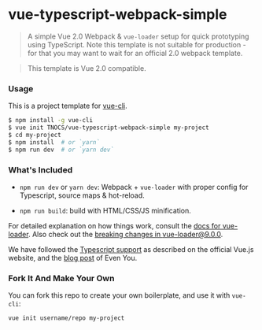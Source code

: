 # vue-typescript-webpack-simple

> A simple Vue 2.0 Webpack & `vue-loader` setup for quick prototyping using TypeScript. Note this template is not suitable for production - for that you may want to wait for an official 2.0 webpack template.

> This template is Vue 2.0 compatible.

### Usage

This is a project template for [vue-cli](https://github.com/vuejs/vue-cli).

``` bash
$ npm install -g vue-cli
$ vue init TNOCS/vue-typescript-webpack-simple my-project
$ cd my-project
$ npm install  # or `yarn`
$ npm run dev  # or `yarn dev`
```

### What's Included

- `npm run dev` or `yarn dev`: Webpack + `vue-loader` with proper config for Typescript, source maps & hot-reload.

- `npm run build`: build with HTML/CSS/JS minification.

For detailed explanation on how things work, consult the [docs for vue-loader](http://vuejs.github.io/vue-loader). Also check out the [breaking changes in vue-loader@9.0.0](https://github.com/vuejs/vue-loader/releases/tag/v9.0.0).

We have followed the [Typescript support](https://vuejs.org/v2/guide/typescript.html) as described on the official Vue.js website, and the [blog post](https://medium.com/the-vue-point/upcoming-typescript-changes-in-vue-2-5-e9bd7e2ecf08) of Even You.

### Fork It And Make Your Own

You can fork this repo to create your own boilerplate, and use it with `vue-cli`:

``` bash
vue init username/repo my-project
```
